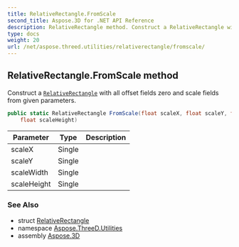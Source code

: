 ```yaml
---
title: RelativeRectangle.FromScale
second_title: Aspose.3D for .NET API Reference
description: RelativeRectangle method. Construct a RelativeRectangle with all offset fields zero and scale fields from given parameters
type: docs
weight: 20
url: /net/aspose.threed.utilities/relativerectangle/fromscale/
---
```

## RelativeRectangle.FromScale method

Construct a [`RelativeRectangle`](../) with all offset fields zero and scale fields from given parameters.

```csharp
public static RelativeRectangle FromScale(float scaleX, float scaleY, float scaleWidth, 
    float scaleHeight)
```

| Parameter | Type | Description |
| --- | --- | --- |
| scaleX | Single |  |
| scaleY | Single |  |
| scaleWidth | Single |  |
| scaleHeight | Single |  |

### See Also

* struct [RelativeRectangle](../)
* namespace [Aspose.ThreeD.Utilities](../../relativerectangle/)
* assembly [Aspose.3D](../../../)


